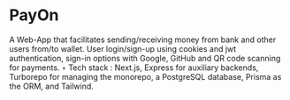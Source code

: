 # PayOn
A Web-App that facilitates sending/receiving money from bank and other users from/to wallet.
User login/sign-up using cookies and jwt authentication, sign-in options with Google, GitHub and QR
code scanning for payments.
◦ Tech stack : Next.js, Express for auxiliary backends, Turborepo for managing the monorepo, a
PostgreSQL database, Prisma as the ORM, and Tailwind.
